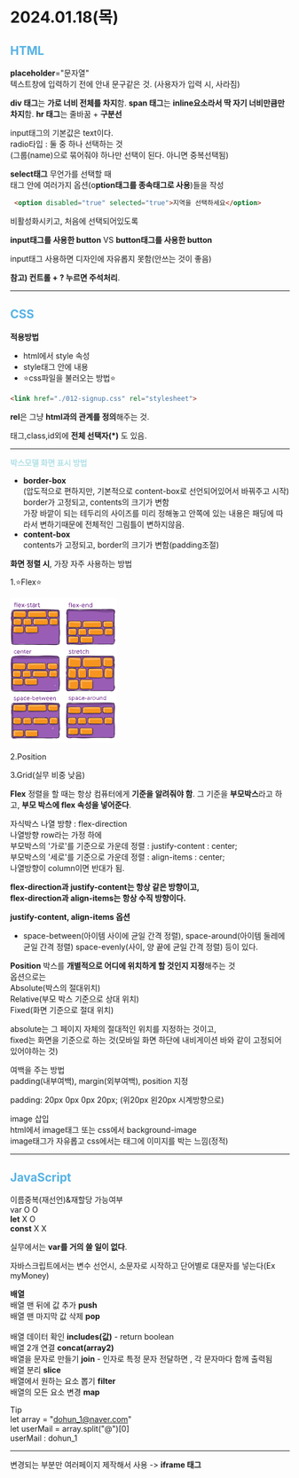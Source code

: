 <h1>2024.01.18(목)</h1>

<h2 style="color:#55B2E4">HTML</h2>

**placeholder**="문자열"<br>
텍스트창에 입력하기 전에 안내 문구같은 것. (사용자가 입력 시, 사라짐)

**div 태그**는 **가로 너비 전체를 차지**함.
**span 태그**는 **inline요소라서 딱 자기 너비만큼만 차지**함.
**hr 태그**는 줄바꿈 + **구분선**

input태그의 기본값은 text이다.<br>
radio타입 : 둘 중 하나 선택하는 것<br>
(그룹(name)으로 묶어줘야 하나만 선택이 된다. 아니면 중복선택됨)

**select태그** 무언가를 선택할 때 <br>
태그 안에 여러가지 옵션(o**ption태그를 종속태그로 사용**)들을 작성
~~~html
 <option disabled="true" selected="true">지역을 선택하세요</option> 
~~~
비활성화시키고, 처음에 선택되어있도록<br>

**input태그를 사용한 button** VS **button태그를 사용한 button**

input태그 사용하면 디자인에 자유롭지 못함(안쓰는 것이 좋음)

**참고) 컨트롤 + ? 누르면 주석처리**.

---

<h2 style="color:#55B2E4">CSS</h2>

**적용방법**
* html에서 style 속성
* style태그 안에 내용
* ⭐css파일을 불러오는 방법⭐
~~~HTML 
<link href="./012-signup.css" rel="stylesheet">
~~~
**rel**은 그냥 **html과의 관계를 정의**해주는 것.

태그,class,id외에 **전체 선택자(*)** 도 있음.

---

<strong style="color: powderblue">박스모델 화면 표시 방법</strong>

* **border-box**<br> (압도적으로 편하지만, 기본적으로 content-box로 선언되어있어서 바꿔주고 시작)<br>
border가 고정되고, contents의 크기가 변함<br>
가장 바깥이 되는 테두리의 사이즈를 미리 정해놓고 안쪽에 있는 내용은 패딩에 따라서 변하기때문에 전체적인 그림틀이 변하지않음.
* **content-box**<br>
contents가 고정되고, border의 크기가 변함(padding조절) 

**화면 정렬 시**, 가장 자주 사용하는 방법

1.⭐Flex⭐

<img src="./flex.png">

2.Position

3.Grid(실무 비중 낮음)

**Flex**
정렬을 할 때는 항상 컴퓨터에게 **기준을 알려줘야 함**.
그 기준을 **부모박스**라고 하고, **부모 박스에 flex 속성을 넣어준다**. <br>

자식박스 나열 방향 : flex-direction<br>
나열방향 row라는 가정 하에<br>
부모박스의 '가로'를 기준으로 가운데 정렬 : justify-content : center;<br>
부모박스의 '세로'를 기준으로 가운데 정렬 : align-items : center;<br>
나열방향이 column이면 반대가 됨.<br>

**flex-direction과 justify-content는 항상 같은 방향이고,<br>
flex-direction과 align-items는 항상 수직 방향이다.**

**justify-content, align-items 옵션**
* space-between(아이템 사이에 균일 간격 정렬), space-around(아이템 둘레에 균일 간격 정렬) space-evenly(사이, 양 끝에 균일 간격 정렬) 등이 있다.<br>

**Position**
박스를 **개별적으로 어디에 위치하게 할 것인지 지정**해주는 것<br>
옵션으로는<br>
Absolute(박스의 절대위치)<br>
Relative(부모 박스 기준으로 상대 위치)<br>
Fixed(화면 기준으로 절대 위치)<br>

absolute는 그 페이지 자체의 절대적인 위치를 지정하는 것이고,<br>
fixed는  화면을 기준으로 하는 것(모바일 화면 하단에 내비게이션 바와 같이 고정되어 있어야하는 것)<br>

여백을 주는 방법<br>
padding(내부여백), margin(외부여백), position 지정<br>

padding: 20px 0px 0px 20px; (위20px 왼20px 시계방향으로)<br>

image 삽입<br>
html에서 image태그 또는 css에서 background-image<br>
image태그가 자유롭고 css에서는 태그에 이미지를 박는 느낌(정적)<br>

---

<h2 style="color:#55B2E4">JavaScript</h2>

이름중복(재선언)&재할당 가능여부<br>
var         O          O<br>
**let**      X          O<br>
**const**       X          X<br>

실무에서는 **var를 거의 쓸 일이 없다**.<br>

자바스크립트에서는 
변수 선언시, 소문자로 시작하고 단어별로 대문자를 넣는다(Ex myMoney)<br>

**배열**<br>
배열 맨 뒤에 값 추가 **push**<br>
배열 맨 마지막 값 삭제 **pop**<br><br>
배열 데이터 확인 **includes(값)** - return boolean<br>
배열 2개 연결 **concat(array2)**<br>
배열을 문자로 만들기 **join** - 인자로 특정 문자 전달하면 , 각 문자마다 함께 출력됨<br>
배열 분리 **slice**<br>
배열에서 원하는 요소 뽑기 **filter**<br>
배열의 모든 요소 변경 **map**<br>

Tip<br>
let array = "dohun_1@naver.com"<br>
let userMail = array.split("@")[0]<br>
userMail : dohun_1<br>

---

변경되는 부분만 여러페이지 제작해서 사용 -> **iframe 태그**

